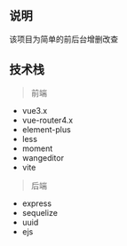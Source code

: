 ## 说明

该项目为简单的前后台增删改查

## 技术栈

> 前端
- vue3.x
- vue-router4.x
- element-plus
- less
- moment
- wangeditor 
- vite
> 后端
- express
- sequelize
- uuid
- ejs

